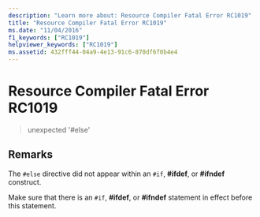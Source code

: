 ```yaml
---
description: "Learn more about: Resource Compiler Fatal Error RC1019"
title: "Resource Compiler Fatal Error RC1019"
ms.date: "11/04/2016"
f1_keywords: ["RC1019"]
helpviewer_keywords: ["RC1019"]
ms.assetid: 432fff44-04a9-4e13-91c6-870df6f0b4e4
---
```

# Resource Compiler Fatal Error RC1019

> unexpected '#else'

## Remarks

The `#else` directive did not appear within an `#if`, **#ifdef**, or **#ifndef** construct.

Make sure that there is an `#if`, **#ifdef**, or **#ifndef** statement in effect before this statement.
